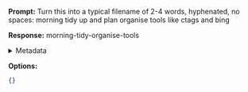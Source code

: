 **Prompt:**
Turn this into a typical filename of  2-4 words, hyphenated, no spaces: morning tidy up and plan organise tools like ctags and bing

**Response:**
morning-tidy-organise-tools

<details><summary>Metadata</summary>

- Duration: 509 ms
- Datetime: 2024-01-12T13:26:01.453345
- Model: gpt-3.5-turbo-0613

</details>

**Options:**
```json
{}
```

